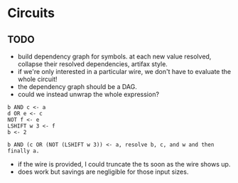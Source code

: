 # Circuits

## TODO
- build dependency graph for symbols. at each new value resolved, collapse their resolved dependencies, artifax style.
- if we're only interested in a particular wire, we don't have to evaluate the whole circuit!
- the dependency graph should be a DAG.
- could we instead unwrap the whole expression? 

```
b AND c <- a
d OR e <- c
NOT f <- e
LSHIFT w 3 <- f
b <- 2

b AND (c OR (NOT (LSHIFT w 3)) <- a, resolve b, c, and w and then finally a.
```

- if the wire is provided, I could truncate the ts soon as the wire shows up.
- does work but savings are negligible for those input sizes.
